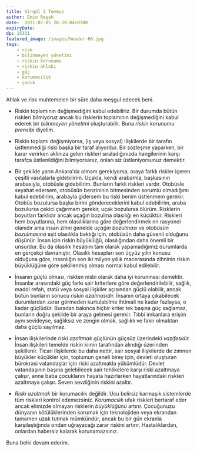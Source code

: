 ```yaml
---
title: Virgül 5 Temmuz 
author: Emin Reşah
date:  2021-07-05 20:39:04+0300
expiryDate:
dp: 15331
featured_image: /images/header-66.jpg
tags:
    - risk
    - bilinmeyen yönetimi
    - riskin korunumu
    - riskin ahlakı
    - güç
    - korumacılık
    - çocuk
---
```





Ahlak ve risk muhtemelen bir süre daha meşgul edecek beni. 

- Riskin toplamının değişmediğini kabul edebiliriz. Bir durumda bütün riskleri bilmiyoruz ancak bu risklerin toplamının değişmediğini kabul ederek bir *bilinmeyen yönetimi* oluşturabilir. Buna *riskin korunumu prensibi* diyelim. 

- Riskin toplamı değişmiyorsa, (iş veya sosyal) ilişkilerde bir tarafın üstlenmediği riski başka bir taraf alıyordur. Bir sözleşme yaparken, bir karar verirken aklınıza gelen riskleri sıraladığınızda hangilerinin karşı tarafça üstlenildiğini bilmiyorsanız, onları siz üstleniyorsunuz demektir.

- Bir şekilde yarın Ankara'da olmam gerekiyorsa, oraya farklı riskler içeren çeşitli vasıtalarla gidebilirim. Uçakla, kendi arabamla, başkasının arabasıyla, otobüsle gidebilirim. Bunların farklı riskleri vardır. Otobüsle seyahat edersem, otobüsün benzininin bitmesinden sorumlu olmadığımı kabul edebilirim, arabayla gidersem bu riski benim üstlenmem gerekir. Otobüs bozulursa başka birini göndereceklerini kabul edebilirim, araba bozulursa çekici çağırmam gerekir, uçak bozulursa ölürüm. Risklerin boyutları farklıdır ancak uçağın bozulma olasılığı en küçüktür. Riskleri hem boyutlarına, hem olasılıklarına göre değerlendirmek en rasyonel olanıdır ama insan zihni genelde *uçağın bozulması* ve *otobüsün bozulmasına* eşit olasılıkla baktığı için, otobüsün daha güvenli olduğunu düşünür. İnsan için riskin büyüklüğü, olasılığından daha önemli bir unsurdur. Bu da olasılık hesabını tam olarak yapamadığımız durumlarda en gerçekçi davranıştır. Olasılık hesapları son üçyüz yılın konusu olduğuna göre, insanlığın son iki milyon yıllık macerasında zihninin riskin büyüklüğüne göre şekillenmiş olması normal kabul edilebilir. 

- İnsanın *güçlü* olması, riskten nisbi olarak daha iyi korunması demektir. İnsanlar arasındaki güç farkı sair kriterlere göre değerlendirilebilir, sağlık, maddi refah, statü veya sosyal ilişkiler açısından güçlü olabilir, ancak bütün bunların sonucu *riskin azalmasıdır.* İnsanın ortaya çıkabilecek durumlardan zarar görmeden kurtulabilme ihtimali ne kadar fazlaysa, o kadar güçlüdür. Buradan bakınca hiçbir kriter tek başına güç sağlamaz, bunların doğru şekilde bir araya gelmesi gerekir. Tıbbi imkanlara erişim aynı sevideyse, sağlıksız ve zengin olmak, sağlıklı ve fakir olmaktan daha güçlü sayılmaz. 

- İnsan ilişkilerinde riski *azaltmak* güçlünün güçsüz üzerindeki *vazifesidir.* İnsan ilişkileri temelde riskin kimin tarafından alındığı üzerinden şekillenir. Ticari ilişkilerde bu daha nettir, sair sosyal ilişkilerde de zımnen büyükler küçükler için, toplumun geneli birey için, devleti oluşturan bürokrasi vatandaşlar için riski azaltmakla yükümlüdür. Devlet vatandaşının başına gelebilecek sair tehlikelere karşı riski azaltmaya çalışır, anne baba çocuklarını hayata hazırlarken hayatlarındaki riskleri azaltmaya çalışır. Seven sevdiğinin riskini azaltır. 

- *Riski azaltmak* bir korumacılık değildir. Ucu belirsiz karmaşık sistemlerde tüm riskleri kontrol edemezsiniz. *Korumacılık* ufak riskleri bertaraf eder ancak elimizde olmayan risklerin *büyüklüğünü* artırır. Çocuğunuzu dünyanın kötülüklerinden korumak için teknolojiden veya ekrandan tamamen uzak tutmak mümkündür, ancak bu bir gün ekranla karşılaştığında ondan uğrayacağı zarar riskini artırır. Hastalıklardan, onlardan habersiz kalarak korunamazsınız. 

Buna belki devam ederim. 
